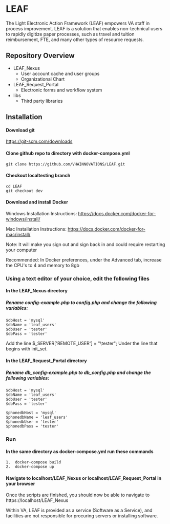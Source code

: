 # LEAF
The Light Electronic Action Framework (LEAF) empowers VA staff in process improvement. LEAF is a solution that enables non-technical users to rapidly digitize paper processes, such as travel and tuition reimbursement, FTE, and many other types of resource requests.

## Repository Overview
* LEAF_Nexus
    * User account cache and user groups
    * Organizational Chart
* LEAF_Request_Portal
    * Electronic forms and workflow system
* libs
    * Third party libraries

## Installation

#### Download git
https://git-scm.com/downloads	

#### Clone github repo to directory with docker-compose.yml
	git clone https://github.com/VHAINNOVATIONS/LEAF.git
	
#### Checkout localtesting branch
	cd LEAF
	git checkout dev

#### Download and install Docker
Windows Installation Instructions: https://docs.docker.com/docker-for-windows/install/

Mac Installation Instructions: https://docs.docker.com/docker-for-mac/install/
	
Note: It will make you sign out and sign back in and could require restarting your computer

Recommended:  In Docker preferences, under the Advanced tab, increase the CPU's to 4 and memory to 8gb

### Using a text editor of your choice, edit the following files

#### In the LEAF_Nexus directory
	
##### Rename config-example.php to config.php and change the following variables:
	$dbHost = 'mysql'
	$dbName = 'leaf_users'
	$dbUser = 'tester'
	$dbPass = 'tester'

Add the line
    $_SERVER['REMOTE_USER'] = "\\tester";
Under the line that begins with init_set.    

#### In the LEAF_Request_Portal directory
##### Rename db_config-example.php to db_config.php and change the following variables:
	$dbHost = 'mysql'
	$dbName = 'leaf_users'
	$dbUser = 'tester'
	$dbPass = 'tester'
	
	$phonedbHost = 'mysql'
	$phonedbName = 'leaf_users'
	$phonedbUser = 'tester'
	$phonedbPass = 'tester'	

### Run

#### In the same directory as docker-compose.yml run these commands
	1.  docker-compose build
	2.  docker-compose up

#### Navigate to localhost/LEAF_Nexus or localhost/LEAF_Request_Portal in your browser
Once the scripts are finished, you should now be able to navigate to https://localhost/LEAF_Nexus

Within VA, LEAF is provided as a service (Software as a Service), and facilities are not responsible for procuring servers or installing software.

